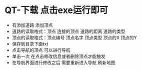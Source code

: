 # QT-下载 点击exe运行即可
+ 有添加道路 添加顶点
+ 道路的读取格式：顶点 连接的顶点 道路的距离 道路的类型
+ 顶点的读取格式：顶点编号 顶点名字 顶点类型 顶点的X 顶点的Y
+ 保存到目录下面txt
+ 点击导航的顶点 可以进行导航 
+ 单击一次 在点击修改信息或者删除顶点才能触发
+ 在导航界面进行修改之后 需要重新进入导航 刷新地图
